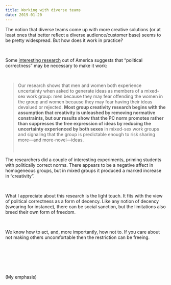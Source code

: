 ```yaml
---
title: Working with diverse teams
date: 2019-01-20
---
```


<!--kg-card-begin: html--><p>The notion that diverse teams come up with more creative solutions (or at least ones that better reflect a diverse audience/customer base) seems to be pretty widespread. But how does it work in practice?</p><br>
<p>Some <a href="https://doi.org/10.1177%2F0001839214563975" target="_blank" rel="noopener noreferrer">interesting research</a> out of America suggests that &#8220;political correctness&#8221; may be necessary to make it work:</p><br>
<blockquote><p>Our research shows that men and women both experience uncertainty when asked to generate ideas as members of a mixed-sex work group: men because they may fear offending the women in the group and women because they may fear having their ideas devalued or rejected. <strong>Most group creativity research begins with the assumption that creativity is unleashed by removing normative constraints, but our results show that the PC norm promotes rather than suppresses the free expression of ideas by reducing the uncertainty experienced by both sexes</strong> in mixed-sex work groups and signaling that the group is predictable enough to risk sharing more—and more-novel—ideas.</p><br></blockquote>
<p>The researchers did a couple of interesting experiments, priming students with politically correct norms. There appears to be a negative affect in homogeneous groups, but in mixed groups it produced a marked increase in &#8220;creativity&#8221;.</p><br>
<p>What I appreciate about this research is the light touch. It fits with the view of political correctness as a form of decency. Like any notion of decency (swearing for instance), there can be social sanction, but the limitations also breed their own form of freedom.</p><br>
<p>We know how to act, and, more importantly, how not to. If you care about not making others uncomfortable then the restriction can be freeing.</p><br>
<p>&nbsp;</p><br>
<p>(My emphasis)</p><br>
<!--kg-card-end: html-->